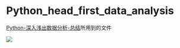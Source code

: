 # Python_head_first_data_analysis
[Python-深入浅出数据分析-总结](http://www.zhouww.com/2017/09/30/Python-%E6%B7%B1%E5%85%A5%E6%B5%85%E5%87%BA%E6%95%B0%E6%8D%AE%E5%88%86%E6%9E%90-%E6%80%BB%E7%BB%93/)所用到的文件

![](http://oqalccg1p.bkt.clouddn.com/head_first_data_analysis_all_tools.png)

